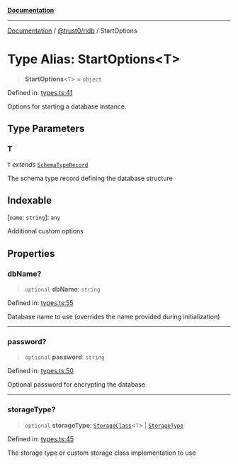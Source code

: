 [**Documentation**](../../../README.md)

***

[Documentation](../../../README.md) / [@trust0/ridb](../README.md) / StartOptions

# Type Alias: StartOptions\<T\>

> **StartOptions**\<`T`\> = `object`

Defined in: [types.ts:41](https://github.com/trust0-project/RIDB/blob/1178ca486da4caadbba0b876f695393e5ef3243c/packages/ridb/src/types.ts#L41)

Options for starting a database instance.

## Type Parameters

### T

`T` *extends* [`SchemaTypeRecord`](https://github.com/trust0-project/RIDB/blob/main/docs/%40trust0/ridb-core/type-aliases/SchemaTypeRecord.md)

The schema type record defining the database structure

## Indexable

\[`name`: `string`\]: `any`

Additional custom options

## Properties

### dbName?

> `optional` **dbName**: `string`

Defined in: [types.ts:55](https://github.com/trust0-project/RIDB/blob/1178ca486da4caadbba0b876f695393e5ef3243c/packages/ridb/src/types.ts#L55)

Database name to use (overrides the name provided during initialization)

***

### password?

> `optional` **password**: `string`

Defined in: [types.ts:50](https://github.com/trust0-project/RIDB/blob/1178ca486da4caadbba0b876f695393e5ef3243c/packages/ridb/src/types.ts#L50)

Optional password for encrypting the database

***

### storageType?

> `optional` **storageType**: [`StorageClass`](StorageClass.md)\<`T`\> \| [`StorageType`](../enumerations/StorageType.md)

Defined in: [types.ts:45](https://github.com/trust0-project/RIDB/blob/1178ca486da4caadbba0b876f695393e5ef3243c/packages/ridb/src/types.ts#L45)

The storage type or custom storage class implementation to use
